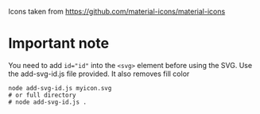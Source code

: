 Icons taken from https://github.com/material-icons/material-icons

# Important note

You need to add `id="id"` into the `<svg>` element before using the SVG. Use the add-svg-id.js file provided. It also removes fill color

```
node add-svg-id.js myicon.svg
# or full directory
# node add-svg-id.js .
```
